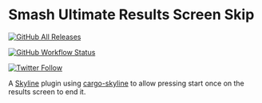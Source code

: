 # Smash Ultimate Results Screen Skip

[![GitHub All Releases](https://img.shields.io/github/downloads/jugeeya/results-screen-skip/total?logo=download&style=for-the-badge)](https://github.com/jugeeya/results-screen-skip/releases)

[![GitHub Workflow Status](https://img.shields.io/github/actions/workflow/status/jugeeya/results-screen-skip/rust_build.yml?branch=main&logo=github&style=for-the-badge)](https://github.com/jugeeya/results-screen-skip/actions)

[![Twitter Follow](https://img.shields.io/twitter/follow/jugeeya?color=brightgreen&logo=twitter&style=for-the-badge)](https://twitter.com/jugeeya)

A [Skyline](https://github.com/shadowninja108/Skyline) plugin using [cargo-skyline](https://github.com/jam1garner/cargo-skyline) to allow pressing start once on the results screen to end it.
